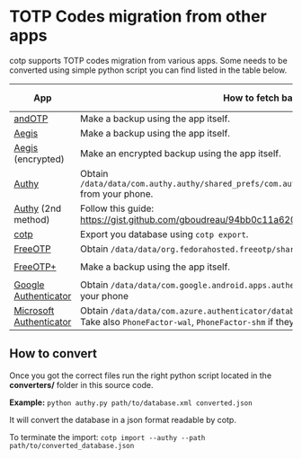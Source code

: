 # TOTP Codes migration from other apps
cotp supports TOTP codes migration from various apps.
Some needs to be converted using simple python script you can find listed in the table below.


| App | How to fetch backup | Needs conversion | cotp argument |
|--|--|--|--|
| [andOTP](https://github.com/andOTP/andOTP) | Make a backup using the app itself. | No |`--andotp` |
| [Aegis](https://github.com/beemdevelopment/Aegis) | Make a backup using the app itself. | No |`--aegis` |
| [Aegis](https://github.com/beemdevelopment/Aegis) (encrypted) | Make an encrypted backup using the app itself. | No |`--aegis-encrypted` |
| [Authy](https://authy.com/) | Obtain `/data/data/com.authy.authy/shared_prefs/com.authy.storage.tokens.authenticator.xml` from your phone. | [Yes](https://github.com/replydev/cotp/blob/master/converters/authy.py) | `--authy` |
| [Authy](https://authy.com/) (2nd method) | Follow this guide: https://gist.github.com/gboudreau/94bb0c11a6209c82418d01a59d958c93. | No | `--authy-exported` |
| [cotp](https://github.com/replydev/cotp) | Export you database using `cotp export`. | No |`--cotp` |
| [FreeOTP](https://freeotp.github.io/) | Obtain `/data/data/org.fedorahosted.freeotp/shared_prefs/tokens.xml` from your phone. | [Yes](https://github.com/replydev/cotp/blob/master/converters/freeotp.py) | `--freeotp` |
| [FreeOTP+](https://github.com/helloworld1/FreeOTPPlus) | Make a backup using the app itself. | No | `--freeotp-plus` |
| [Google Authenticator](https://play.google.com/store/apps/details?id=com.google.android.apps.authenticator2) | Obtain `/data/data/com.google.android.apps.authenticator2/databases/databases` from your phone | [Yes](https://github.com/replydev/cotp/blob/master/converters/gauth.py) | `--google-authenticator` |
| [Microsoft Authenticator](https://play.google.com/store/apps/details?id=com.azure.authenticator) | Obtain `/data/data/com.azure.authenticator/databases/PhoneFactor` from your phone. Take also `PhoneFactor-wal`, `PhoneFactor-shm` if they exist in the same folder. | [Yes](https://github.com/replydev/cotp/blob/master/converters/mauth.py) | `--microsoft-authenticator` |

## How to convert
Once you got the correct files run the right python script located in the **converters/** folder in this source code.

**Example:**
`python authy.py path/to/database.xml converted.json`

It will convert the database in a json format readable by cotp.

To terminate the import:
`cotp import --authy --path path/to/converted_database.json`
